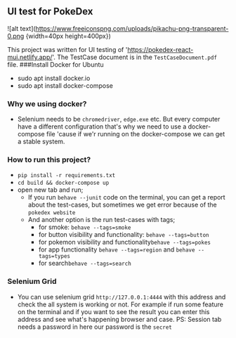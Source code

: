 ## UI test for PokeDex

![alt text](https://www.freeiconspng.com/uploads/pikachu-png-transparent-0.png {width=40px height=400px})

This project was written for UI testing of 'https://pokedex-react-mui.netlify.app/'. The TestCase document is in the `TestCaseDocument.pdf` file.
###Install Docker for Ubuntu 
 - sudo apt install docker.io
 - sudo apt install docker-compose
 
### Why we using docker?
- Selenium needs to be `chromedriver`, `edge.exe` etc. But every computer have a different configuration that's why we need to use a docker-compose file 'cause if we'r running on the docker-compose we can get a stable system.   

### How to run this project?
- `pip install -r requirements.txt`
- `cd build && docker-compose up`
- open new tab and run; 
  - If you run `behave --junit` code on the terminal, you can get a report about the test-cases, but sometimes we get error because of the `pokedex website` 
  - And another option is the run test-cases with tags;
    - for smoke: `behave --tags=smoke`
    - for button visibility and functionality: `behave --tags=button`
    - for pokemon visibility and functionality`behave --tags=pokes`
    - for app functionality `behave --tags=region` and `behave --tags=types`
    - for search`behave --tags=search`
### Selenium Grid
- You can use selenium grid `http://127.0.0.1:4444` with this address and check the all system is working or not. For example if run some feature on the terminal and if you want to see the result you can enter this address and see what's happening browser and case.
PS: Session tab needs a password in here our password is the `secret`
